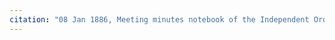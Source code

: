 ```yaml
---
citation: "08 Jan 1886, Meeting minutes notebook of the Independent Order of Good Templars, High Bridge Lodge No. 296, Tompkins County History Center, Ithaca NY."
---
```



